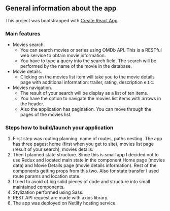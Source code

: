 ## General information about the app

This project was bootstrapped with [Create React App](https://github.com/facebook/create-react-app).

### Main features

- Movies search.
  - You can search movies or series using OMDb API. This is a RESTful web service to obtain movie information.
  - You have to type a query into the search field. The search will be performed by the name of the movie in the database.
- Movie details.
  - Сlicking on the movies list item will take you to the movie details page with additional information: trailer, rating, description e.t.c.
- Movies navigation.
  - The result of your search will be display as a list of ten items.
  - You have the option to navigate the movies list items with arrows in the header.
  - Also the application has pagination. You can move through the pages of the movies list.

### Steps how to build/launch your application

1. First step was routing planning: name of routes, paths nesting. The app has three pages: home (first when you get to site), movies list page (result of your search), movies details.
2. Then I planned state structure. Since this is small app I decided not to use Redux and located main state in the component Home page (movies data) and Movie Details page (movie details information). Rest of the components getting props from this two. Also for state transfer I used route params and location state.
3. I tried to avoid of big solid pieces of code and structure into small maintained components.
4. Stylization performed using Sass.
5. REST API request are made with axios library.
6. The app was deployed on Netlify hosting service.
